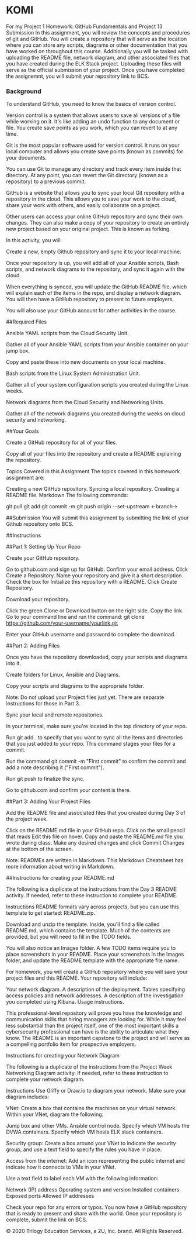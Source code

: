 # KOMI
For my Project 1
Homework: GitHub Fundamentals and Project 13 Submission
In this assignment, you will review the concepts and procedures of git and GitHub. You will create a repository that will serve as the location where you can store any scripts, diagrams or other documentation that you have worked on throughout this course. Additionally you will be tasked with uploading the README file, network diagram, and other associated files that you have created during the ELK Stack project. Uploading these files will serve as the official submission of your project.
Once you have completed the assignemnt, you will submit your repository link to BCS.

### Background
To understand GitHub, you need to know the basics of version control.


Version control is a system that allows users to save all versions of a file while working on it. It's like adding an undo function to any document or file. You create save points as you work, which you can revert to at any time.


Git is the most popular software used for version control. It runs on your local computer and allows you create save points (known as commits) for your documents.


You can use Git to manage any directory and track every item inside that directory. At any point, you can revert the Git directory (known as a repository) to a previous commit.


GitHub is a website that allows you to sync your local Git repository with a repository in the cloud. This allows you to save your work to the cloud, share your work with others, and easily collaborate on a project.

Other users can access your online GitHub repository and sync their own changes. They can also make a copy of your repository to create an entirely new project based on your original project. This is known as forking.

In this activity, you will:


Create a new, empty Github repository and sync it to your local machine.


Once your repository is up, you will add all of your Ansible scripts, Bash scripts, and network diagrams to the repository, and sync it again with the cloud.


When everything is synced, you will update the GitHub README file, which will explain each of the items in the repo, and display a network diagram. You will then have a GitHub repository to present to future employers.


You will also use your GitHub account for other activities in the course.

##Required Files


Ansible YAML scripts from the Cloud Security Unit.


Gather all of your Ansible YAML scripts from your Ansible container on your jump box.


Copy and paste these into new documents on your local machine.




Bash scripts from the Linux System Administration Unit.

Gather all of your system configuration scripts you created during the Linux weeks.



Network diagrams from the Cloud Security and Networking Units.

Gather all of the network diagrams you created during the weeks on cloud security and networking.




##Your Goals


Create a GitHub repository for all of your files.


Copy all of your files into the repository and create a README explaining the repository.



Topics Covered in this Assignment
The topics covered in this homework assignment are:

Creating a new GitHub repository.
Syncing a local repository.
Creating a README file.
Markdown
The following commands:

git pull
git add
git commit -m
git push origin --set-upstream <-branch->




##Submission
You will submit this assignment by submitting the link of your Github repository onto BCS.


##Instructions

##Part 1: Setting Up Your Repo


Create your GitHub repository.

Go to github.com and sign up for GitHub.
Confirm your email address.
Click Create a Repository.
Name your repository and give it a short description.
Check the box for Initialize this repository with a README.
Click Create Repository.



Download your repository.

Click the green Clone or Download button on the right side.
Copy the link.
Go to your command line and run the command: git clone https://github.com/your-username/yourlink.git

Enter your GitHub username and password to complete the download.






##Part 2: Adding Files


Once you have the repository downloaded, copy your scripts and diagrams into it.


Create folders for Linux, Ansible and Diagrams.


Copy your scripts and diagrams to the appropriate folder.


Note: Do not upload your Project files just yet. There are separate instructions for those in Part 3.




Sync your local and remote repositories.


In your terminal, make sure you're located in the top directory of your repo.


Run git add . to specify that you want to sync all the items and directories that you just added to your repo. This command stages your files for a commit.


Run the command git commit -m "First commit" to confirm the commit and add a note describing it ("First commit").


Run git push to finalize the sync.


Go to github.com and confirm your content is there.





##Part 3: Adding Your Project Files


Add the README file and associated files that you created during Day 3 of the project week.

Click on the README.md file in your GitHub repo.
Click on the small pencil that reads Edit this file on hover.
Copy and paste the README.md file you wrote during class.
Make any desired changes and click Commit Changes at the bottom of the screen.

Note: READMEs are written in Markdown. This Markdown Cheatsheet has more information about writing in Markdown.


 ##Instructions for creating your README.md
 
The following is a duplicate of the instructions from the Day 3 README activity. If needed, refer to these instruction to complete your README.

Instructions
README formats vary across projects, but you can use this template to get started: README.zip.


Download and unzip the template. Inside, you'll find a file called README.md, which contains the template. Much of the contents are provided, but you will need to fill in the TODO fields.


You will also notice an Images folder. A few TODO items require you to place screenshots in your README. Place your screenshots in the Images folder, and update the README template with the appropriate file name.


For homework, you will create a GitHub repository where you will save your project files and this README. Your repository will include:

Your network diagram.
A description of the deployment.
Tables specifying access policies and network addresses.
A description of the investigation you completed using Kibana.
Usage instructions.

This professional-level repository will prove you have the knowledge and communication skills that hiring managers are looking for.
While it may feel less substantial than the project itself, one of the most important skills a cybersecurity professional can have is the ability to articulate what they know. The README is an important capstone to the project and will serve as a compelling portfolio item for prospective employers.

 Instructions for creating your Network Diagram
 
The following is a duplicate of the instructions from the Project Week Networking Diagram activity. If needed, refer to these instruction to complete your network diagram.

Instructions
Use Gliffy or Draw.io to diagram your network. Make sure your diagram includes:


VNet: Create a box that contains the machines on your virtual network. Within your VNet, diagram the following:

Jump box and other VMs.
Ansible control node.
Specify which VM hosts the DVWA containers.
Specify which VM hosts ELK stack containers.



Security group: Create a box around your VNet to indicate the security group, and use a text field to specify the rules you have in place.


Access from the internet: Add an icon representing the public internet and indicate how it connects to VMs in your VNet.


Use a text field to label each VM with the following information:

Network (IP) address
Operating system and version
Installed containers
Exposed ports
Allowed IP addresses


Check your repo for any errors or typos. You now have a GitHub repository that is ready to present and share with the world.
Once your repository is complete, submit the link on BCS.

© 2020 Trilogy Education Services, a 2U, Inc. brand. All Rights Reserved.
